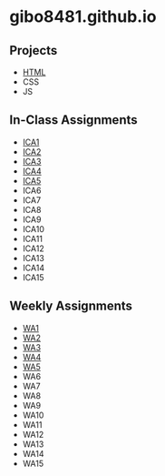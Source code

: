 # gibo8481.github.io

## Projects
* [HTML](https://gibo8481.github.io/html-midterm/page5.html)
* CSS
* JS
## In-Class Assignments
* [ICA1](ica/ICA1-boudreau.pdf)
* [ICA2](ica/ICA2-boudreau.pdf)
* [ICA3](https://gibo8481.github.io/ica/ICA3/assets/index.html)
* [ICA4](https://gibo8481.github.io/ica/ICA4/ICA4.html)
* [ICA5](https://gibo8481.github.io/ica/ica5.html)
* ICA6
* ICA7
* ICA8
* ICA9
* ICA10
* ICA11
* ICA12
* ICA13
* ICA14
* ICA15
## Weekly Assignments
* [WA1](https://gibo8481.github.io/wa/wa1.html)
* [WA2](https://gibo8481.github.io/wa/wa2.html)
* [WA3](https://gibo8481.github.io/wa/wa3.html)
* [WA4](https://gibo8481.github.io/wa/wa4.html)
* [WA5](https://gibo8481.github.io/wa/wa5.html)
* WA6
* WA7
* WA8
* WA9
* WA10
* WA11
* WA12
* WA13
* WA14
* WA15
